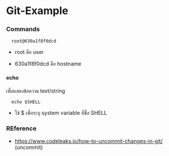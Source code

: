 # Git-Example

### Commands

      root@630a1f8f0dcd 
   
- root คือ user 

- 630a1f8f0dcd คือ hostname

#### echo

เพื่อแสดงข้อความ text/string

      echo $SHELL
      
- ใช้ $ เพื่อระบุ system variable ที่ชื่อ SHELL

### REference

- https://www.codeleaks.io/how-to-uncommit-changes-in-git/ (uncommit)


